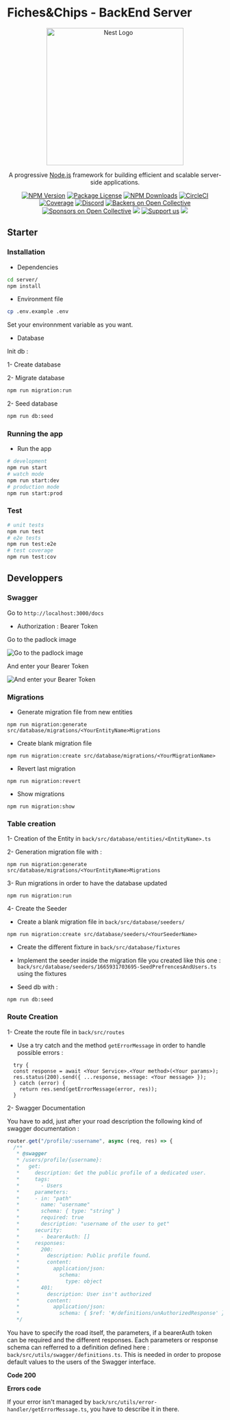 # Fiches&Chips - BackEnd Server

<p align="center">
  <a href="http://nestjs.com/" target="blank"><img src="https://nestjs.com/img/logo_text.svg" width="320" alt="Nest Logo" /></a>
</p>

[circleci-image]: https://img.shields.io/circleci/build/github/nestjs/nest/master?token=abc123def456
[circleci-url]: https://circleci.com/gh/nestjs/nest

  <p align="center">A progressive <a href="http://nodejs.org" target="_blank">Node.js</a> framework for building efficient and scalable server-side applications.</p>
    <p align="center">
<a href="https://www.npmjs.com/~nestjscore" target="_blank"><img src="https://img.shields.io/npm/v/@nestjs/core.svg" alt="NPM Version" /></a>
<a href="https://www.npmjs.com/~nestjscore" target="_blank"><img src="https://img.shields.io/npm/l/@nestjs/core.svg" alt="Package License" /></a>
<a href="https://www.npmjs.com/~nestjscore" target="_blank"><img src="https://img.shields.io/npm/dm/@nestjs/common.svg" alt="NPM Downloads" /></a>
<a href="https://circleci.com/gh/nestjs/nest" target="_blank"><img src="https://img.shields.io/circleci/build/github/nestjs/nest/master" alt="CircleCI" /></a>
<a href="https://coveralls.io/github/nestjs/nest?branch=master" target="_blank"><img src="https://coveralls.io/repos/github/nestjs/nest/badge.svg?branch=master#9" alt="Coverage" /></a>
<a href="https://discord.gg/G7Qnnhy" target="_blank"><img src="https://img.shields.io/badge/discord-online-brightgreen.svg" alt="Discord"/></a>
<a href="https://opencollective.com/nest#backer" target="_blank"><img src="https://opencollective.com/nest/backers/badge.svg" alt="Backers on Open Collective" /></a>
<a href="https://opencollective.com/nest#sponsor" target="_blank"><img src="https://opencollective.com/nest/sponsors/badge.svg" alt="Sponsors on Open Collective" /></a>
  <a href="https://paypal.me/kamilmysliwiec" target="_blank"><img src="https://img.shields.io/badge/Donate-PayPal-ff3f59.svg"/></a>
    <a href="https://opencollective.com/nest#sponsor"  target="_blank"><img src="https://img.shields.io/badge/Support%20us-Open%20Collective-41B883.svg" alt="Support us"></a>
  <a href="https://twitter.com/nestframework" target="_blank"><img src="https://img.shields.io/twitter/follow/nestframework.svg?style=social&label=Follow"></a>
</p>
  <!--[![Backers on Open Collective](https://opencollective.com/nest/backers/badge.svg)](https://opencollective.com/nest#backer)
  [![Sponsors on Open Collective](https://opencollective.com/nest/sponsors/badge.svg)](https://opencollective.com/nest#sponsor)-->

## Starter

### Installation

- Dependencies

```bash
cd server/
npm install
```

- Environment file

```bash
cp .env.example .env
```

Set your environnment variable as you want.

- Database

Init db :

1- Create database

2- Migrate database

```bash
npm run migration:run
```
2- Seed database

```bash
npm run db:seed
```


### Running the app

- Run the app
```bash
# development
npm run start
# watch mode
npm run start:dev
# production mode
npm run start:prod
```

### Test

```bash
# unit tests
npm run test
# e2e tests
npm run test:e2e
# test coverage
npm run test:cov
```

## Developpers

### Swagger

Go to `http://localhost:3000/docs`

- Authorization : Bearer Token

Go to the padlock image

![Go to the padlock image](./img/auth1.png)

And enter your Bearer Token

![And enter your Bearer Token](./img/auth2.png)

### Migrations

- Generate migration file from new entities

```
npm run migration:generate src/database/migrations/<YourEntityName>Migrations
```

- Create blank migration file

```
npm run migration:create src/database/migrations/<YourMigrationName>
```

- Revert last migration

```
npm run migration:revert
```

- Show migrations

```
npm run migration:show
```

### Table creation

1- Creation of the Entity in `back/src/database/entities/<EntityName>.ts`

2- Generation migration file with :
```
npm run migration:generate src/database/migrations/<YourEntityName>Migrations
```

3- Run migrations in order to have the database updated

```
npm run migration:run
```

4- Create the Seeder

- Create a blank migration file in `back/src/database/seeders/`

```
npm run migration:create src/database/seeders/<YourSeederName>
```

- Create the different fixture in `back/src/database/fixtures`

- Implement the seeder inside the migration file you created like this one : `back/src/database/seeders/1665931703695-SeedPrefrencesAndUsers.ts` using the fixtures

- Seed db with :

```
npm run db:seed
```

### Route Creation

1- Create the route file in `back/src/routes`

- Use a try catch and the method `getErrorMessage` in order to handle possible errors :

```
  try {
  const response = await <Your Service>.<Your method>(<Your params>);
  res.status(200).send({ ...response, message: <Your message> });
  } catch (error) {
    return res.send(getErrorMessage(error, res));
  }
```

2- Swagger Documentation

You have to add, just after your road description the following kind of swagger documentation :

```typescript
router.get("/profile/:username", async (req, res) => {
  /**
   * @swagger
   * /users/profile/{username}:
   *   get:
   *     description: Get the public profile of a dedicated user.
   *     tags: 
   *       - Users
   *     parameters:
   *     - in: "path"
   *       name: "username"
   *       schema: { type: "string" }
   *       required: true
   *       description: "username of the user to get"
   *     security:
   *       - bearerAuth: []
   *     responses:
   *       200:
   *         description: Public profile found.
   *         content:
   *           application/json:
   *             schema:
   *               type: object
   *       401:
   *         description: User isn't authorized
   *         content:
   *           application/json:
   *             schema: { $ref: '#/definitions/unAuthorizedResponse' }
   */
```

You have to specify the road itself, the parameters, if a bearerAuth token can be required and the different responses. Each parameters or response schema can refferred to a definition defined here : `back/src/utils/swagger/definitions.ts`. This is needed in order to propose default values to the users of the Swagger interface.

**Code 200**

**Errors code**

If your error isn't managed by `back/src/utils/error-handler/getErrorMessage.ts`, you have to describe it in there.